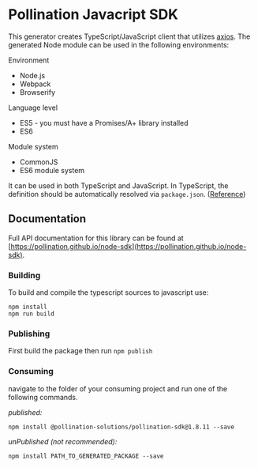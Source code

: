 # Pollination Javacript SDK

This generator creates TypeScript/JavaScript client that utilizes [axios](https://github.com/axios/axios). The generated Node module can be used in the following environments:

Environment
* Node.js
* Webpack
* Browserify

Language level
* ES5 - you must have a Promises/A+ library installed
* ES6

Module system
* CommonJS
* ES6 module system

It can be used in both TypeScript and JavaScript. In TypeScript, the definition should be automatically resolved via `package.json`. ([Reference](http://www.typescriptlang.org/docs/handbook/typings-for-npm-packages.html))


## Documentation

Full API documentation for this library can be found at [https://pollination.github.io/node-sdk](https://pollination.github.io/node-sdk).

### Building

To build and compile the typescript sources to javascript use:
```
npm install
npm run build
```

### Publishing

First build the package then run ```npm publish```

### Consuming

navigate to the folder of your consuming project and run one of the following commands.

_published:_

```
npm install @pollination-solutions/pollination-sdk@1.8.11 --save
```

_unPublished (not recommended):_

```
npm install PATH_TO_GENERATED_PACKAGE --save
